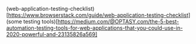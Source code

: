 (web-application-testing-checklist)[https://www.browserstack.com/guide/web-application-testing-checklist]
(some testing tools)[https://medium.com/@OPTASY.com/the-5-best-automation-testing-tools-for-web-applications-that-you-could-use-in-2020-powerful-and-23135826a569]
